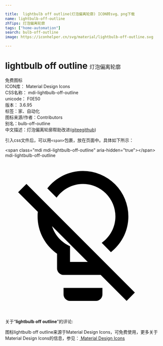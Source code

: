 ```yaml
---

title:  lightbulb off outline(灯泡偏离轮廓) ICON转svg、png下载
name: lightbulb-off-outline
zhTips: 灯泡偏离轮廓
tags: ["home-automation"]
search: bulb-off-outline
image: https://iconhelper.cn/svg/material/lightbulb-off-outline.svg

---
```


# lightbulb off outline  <small style="font-size: 60%;font-weight: 100">灯泡偏离轮廓</small>


<div class="detail-page">
<p>
<span><span class="badge-success badge">免费图标</span> </span>
<br/>
<span>
ICON库：
<span class="badge-secondary badge">Material Design Icons</span> 
</span>
<br/>
<span>
CSS名称：
<span class="badge-secondary badge">mdi-lightbulb-off-outline</span> 
</span>
<br/>
<span>
unicode：
<span class="badge-secondary badge">F0E50</span> 
<copy-btn content='F0E50' btn-title=""></copy-btn>
<copy-btn :content='String.fromCodePoint(parseInt("F0E50", 16))' btn-title="复制U"></copy-btn>
</span>
<br/>
<span>
版本：
<span class="badge-secondary badge">3.6.95</span> 
</span><br/><span>标签：<span class="badge-light badge"><router-link to="/tags/home-automation.html">家、自动化</router-link></span></span>
<br/>
<span>图标来源/作者：<span class="badge-light badge">Contributors</span></span> 
<br/>
<span>别名：<span class="badge-light badge">bulb-off-outline</span></span><br/><span class="zh-detail">中文描述：<span class="badge-primary badge">灯泡偏离轮廓</span><span class="help-link"><span>帮助改进</span>(<a href="https://gitee.com/liuwave/icon-helper/edit/master/json/material/lightbulb-off-outline.json" target="_blank" rel="noopener noreferrer">gitee</a><a href="https://github.com/liuwave/icon-helper/edit/master/json/material/lightbulb-off-outline.json" target="_blank" rel="noopener noreferrer">github</a></span>)</span><br/>
</p>
</div>
<div class="alert alert-dark">
  <i class="mdi mdi-lightbulb-off-outline mdi-48px"></i>
  <i class="mdi mdi-lightbulb-off-outline mdi-36px"></i>
  <i class="mdi mdi-lightbulb-off-outline mdi-24px"></i>
  <i class="mdi mdi-lightbulb-off-outline mdi-18px"></i>
</div>
<div>
  <p>引入css文件后，可以用<code>&lt;span&gt;</code>包裹，放在页面中。具体如下所示：    
  </p>
  <div class="alert alert-primary" style="font-size: 14px">
    &lt;span class="mdi mdi-lightbulb-off-outline" aria-hidden="true"&gt;&lt;/span&gt;
    <copy-btn content='<span class="mdi mdi-lightbulb-off-outline" aria-hidden="true"></span>'></copy-btn>
  </div>
  <div class="alert alert-secondary">
    <i class="mdi mdi-lightbulb-off-outline"
    style="font-size: 24px"
    aria-hidden="true"></i> mdi-lightbulb-off-outline
    <copy-btn content="mdi-lightbulb-off-outline" btn-title="复制图标名称"></copy-btn>
  </div>
</div>
<div id="svg" class="svg-wrap">
<svg xmlns="http://www.w3.org/2000/svg" viewBox="0 0 24 24"><path d="M12,2C9.76,2 7.78,3.05 6.5,4.68L7.93,6.11C8.84,4.84 10.32,4 12,4A5,5 0 0,1 17,9C17,10.68 16.16,12.16 14.89,13.06L16.31,14.5C17.94,13.21 19,11.24 19,9A7,7 0 0,0 12,2M3.28,4L2,5.27L5.04,8.3C5,8.53 5,8.76 5,9C5,11.38 6.19,13.47 8,14.74V17A1,1 0 0,0 9,18H14.73L18.73,22L20,20.72L3.28,4M7.23,10.5L12.73,16H10V13.58C8.68,13 7.66,11.88 7.23,10.5M9,20V21A1,1 0 0,0 10,22H14A1,1 0 0,0 15,21V20H9Z" /></svg>
</div>
<detail full-name='mdi-lightbulb-off-outline'></detail>
<div class="icon-detail__container">
<p>关于“<b>lightbulb off outline</b>”的评论:</p>
</div>
<Vssue title="关于“lightbulb off outline”的评论" />    
<div><p>图标lightbulb off outline来源于Material Design Icons，可免费使用，更多关于 Material Design Icons的信息，参见：<a target="_blank" href="https://iconhelper.cn/material.html"> Material Design Icons</a>
</p></div>
